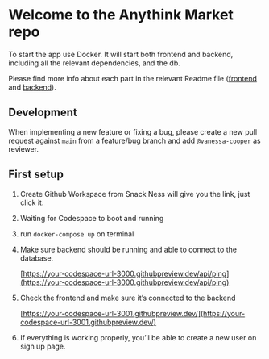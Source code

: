 # Welcome to the Anythink Market repo

To start the app use Docker. It will start both frontend and backend, including all the relevant dependencies, and the db.

Please find more info about each part in the relevant Readme file ([frontend](frontend/readme.md) and [backend](backend/README.md)).

## Development

When implementing a new feature or fixing a bug, please create a new pull request against `main` from a feature/bug branch and add `@vanessa-cooper` as reviewer.

## First setup

1. Create Github Workspace from Snack
Ness will give you the link, just click it.

2. Waiting for Codespace to boot and running

3. run `docker-compose up` on terminal

4. Make sure backend should be running and able to connect to the database.

    [https://your-codespace-url-3000.githubpreview.dev/api/ping](https://your-codespace-url-3000.githubpreview.dev/api/ping)

5. Check the frontend and make sure it’s connected to the backend

    [https://your-codespace-url-3001.githubpreview.dev/](https://your-codespace-url-3001.githubpreview.dev/)

6. If everything is working properly, you’ll be able to create a new user on sign up page.

